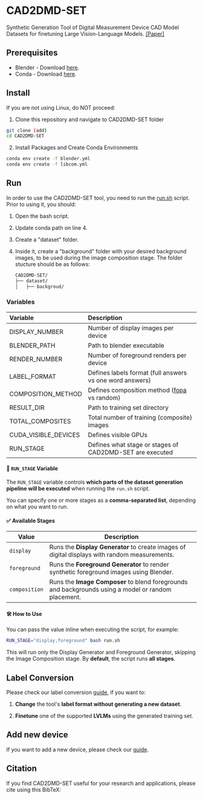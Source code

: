 # CAD2DMD-SET

Synthetic Generation Tool of Digital Measurement Device CAD Model Datasets for finetuning Large Vision-Language Models. [[Paper]]()

## Prerequisites

* Blender - Download [here](https://www.blender.org/).
* Conda - Download [here](https://docs.conda.io/projects/conda/en/stable/user-guide/install/linux.html).

## Install 

If you are not using Linux, do NOT proceed:

1. Clone this repository and navigate to CAD2DMD-SET folder

```bash
git clone (add)
cd CAD2DMD-SET
```
2. Install Packages and Create Conda Environments

```bash
conda env create -f blender.yml
conda env create -f libcom.yml
```

## Run

In order to use the CAD2DMD-SET tool, you need to run the [run.sh](run.sh) script. Prior to using it, you should:

1. Open the bash script.
1. Update conda path on line 4.
1. Create a "dataset" folder.
1. Inside it, create a "background" folder with your desired background images, to be used during the image composition stage. The folder stucture should be as follows:

    ```bash
    CAD2DMD-SET/
    ├── dataset/
    │   ├── backgroud/  
    ```



### Variables

| Variable          | Description |
| :---------------- | :------      |
| DISPLAY_NUMBER    |   Number of display images per device        |
| BLENDER_PATH           |   Path to blender executable        |
| RENDER_NUMBER    |  Number of foreground renders per device        |
| LABEL_FORMAT |  Defines labels format (full answers vs one word answers)     |
|COMPOSITION_METHOD | Defines composition method ([fopa](https://github.com/bcmi/FOPA-Fast-Object-Placement-Assessment.git) vs random)
|RESULT_DIR | Path to training set directory
|TOTAL_COMPOSITES | Total number of training (composite) images
|CUDA_VISIBLE_DEVICES | Defines visible GPUs
|RUN_STAGE | Defines what stage or stages of CAD2DMD-SET are executed


#### 🧩 `RUN_STAGE` Variable

The `RUN_STAGE` variable controls **which parts of the dataset generation pipeline will be executed** when running the `run.sh` script.

You can specify one or more stages as a **comma-separated list**, depending on what you want to run.


#### ✅ Available Stages

| Value         | Description |
|---------------|-------------|
| `display`     | Runs the **Display Generator** to create images of digital displays with random measurements. |
| `foreground`  | Runs the **Foreground Generator** to render synthetic foreground images using Blender. |
| `composition` | Runs the **Image Composer** to blend foregrounds and backgrounds using a model or random placement. |



#### 🛠 How to Use

You can pass the value inline when executing the script, for example:

```bash
RUN_STAGE="display,foreground" bash run.sh
```

This will run only the Display Generator and Foreground Generator, skipping the Image Composition stage. By **default**, the script runs **all stages**.


## Label Conversion

Please check our label conversion [guide](convert_labels.md), if you want to: 

1. **Change** the tool's **label format without generating a new dataset**.

1. **Finetune** one of the supported **LVLMs** using the generated training set.


## Add new device

If you want to add a new device, please check our [guide](add_device.md).

## Citation

If you find CAD2DMD-SET useful for your research and applications, please cite using this BibTeX:

```BibTeX

```